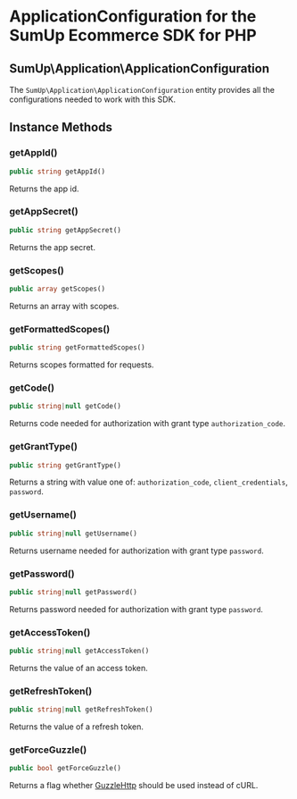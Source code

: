 # ApplicationConfiguration for the SumUp Ecommerce SDK for PHP

## SumUp\Application\ApplicationConfiguration

The `SumUp\Application\ApplicationConfiguration` entity provides all the configurations needed to work with this SDK.

## Instance Methods

### getAppId()

```php
public string getAppId()
```

Returns the app id.

### getAppSecret()

```php
public string getAppSecret()
```

Returns the app secret.

### getScopes()

```php
public array getScopes()
```

Returns an array with scopes.

### getFormattedScopes()

```php
public string getFormattedScopes()
```

Returns scopes formatted for requests.

### getCode()

```php
public string|null getCode()
```

Returns code needed for authorization with grant type `authorization_code`.

### getGrantType()

```php
public string getGrantType()
```

Returns a string with value one of: `authorization_code`, `client_credentials`, `password`.

### getUsername()

```php
public string|null getUsername()
```

Returns username needed for authorization with grant type `password`.

### getPassword()

```php
public string|null getPassword()
```

Returns password needed for authorization with grant type `password`.

### getAccessToken()

```php
public string|null getAccessToken()
```

Returns the value of an access token.

### getRefreshToken()

```php
public string|null getRefreshToken()
```

Returns the value of a refresh token.

### getForceGuzzle()

```php
public bool getForceGuzzle()
```

Returns a flag whether [GuzzleHttp](https://packagist.org/packages/guzzlehttp/guzzle) should be used instead of cURL.
